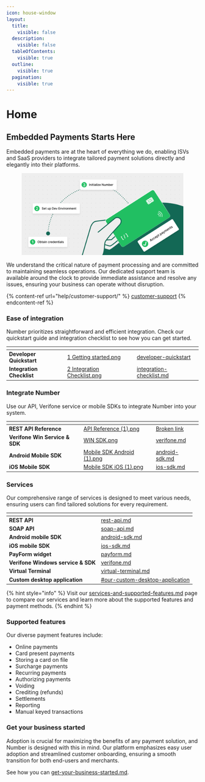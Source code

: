 ```yaml
---
icon: house-window
layout:
  title:
    visible: false
  description:
    visible: false
  tableOfContents:
    visible: true
  outline:
    visible: true
  pagination:
    visible: true
---
```


# Home

## Embedded Payments Starts Here

Embedded payments are at the heart of everything we do, enabling ISVs and SaaS providers to integrate tailored payment solutions directly and elegantly into their platforms.

<figure><img src=".gitbook/assets/Hero.png" alt=""><figcaption></figcaption></figure>

We understand the critical nature of payment processing and are committed to maintaining seamless operations. Our dedicated support team is available around the clock to provide immediate assistance and resolve any issues, ensuring your business can operate without disruption.

{% content-ref url="help/customer-support/" %}
[customer-support](help/customer-support/)
{% endcontent-ref %}



### Ease of integration

Number prioritizes straightforward and efficient integration. Check our quickstart guide and integration checklist to see how you can get started.

<table data-card-size="large" data-view="cards"><thead><tr><th></th><th data-hidden data-card-cover data-type="files"></th><th data-hidden data-card-target data-type="content-ref"></th></tr></thead><tbody><tr><td><strong>Developer Quickstart</strong></td><td><a href=".gitbook/assets/1 Getting started.png">1 Getting started.png</a></td><td><a href="documentation/developer-quickstart/">developer-quickstart</a></td></tr><tr><td><strong>Integration Checklist</strong></td><td><a href=".gitbook/assets/2 Integration Checklist.png">2 Integration Checklist.png</a></td><td><a href="documentation/getting-started/integration-checklist.md">integration-checklist.md</a></td></tr></tbody></table>



### Integrate Number

Use our API, Verifone service or mobile SDKs to integrate Number into your system.

<table data-card-size="large" data-view="cards"><thead><tr><th></th><th data-hidden data-card-cover data-type="files"></th><th data-hidden data-card-target data-type="content-ref"></th></tr></thead><tbody><tr><td><strong>REST API Reference</strong></td><td><a href=".gitbook/assets/API Reference (1).png">API Reference (1).png</a></td><td><a href="broken-reference">Broken link</a></td></tr><tr><td><strong>Verifone Win Service &#x26; SDK</strong></td><td><a href=".gitbook/assets/WIN SDK.png">WIN SDK.png</a></td><td><a href="documentation/getting-started/integration-options/verifone.md">verifone.md</a></td></tr><tr><td><strong>Android Mobile SDK</strong></td><td><a href=".gitbook/assets/Mobile SDK Android (1).png">Mobile SDK Android (1).png</a></td><td><a href="documentation/getting-started/integration-options/android-sdk.md">android-sdk.md</a></td></tr><tr><td> <strong>iOS Mobile SDK</strong></td><td><a href=".gitbook/assets/Mobile SDK iOS (1).png">Mobile SDK iOS (1).png</a></td><td><a href="documentation/getting-started/integration-options/ios-sdk.md">ios-sdk.md</a></td></tr></tbody></table>



### Serv﻿ices

Our comprehensive range of services is designed to meet various needs, ensuring users can find tailored solutions for every requirement.

<table data-card-size="large" data-view="cards"><thead><tr><th></th><th data-hidden data-card-target data-type="content-ref"></th></tr></thead><tbody><tr><td><strong>REST API</strong></td><td><a href="documentation/getting-started/integration-options/rest-api.md">rest-api.md</a></td></tr><tr><td><strong>SOAP API</strong></td><td><a href="documentation/getting-started/integration-options/soap-api.md">soap-api.md</a></td></tr><tr><td><strong>Android mobile SDK</strong></td><td><a href="documentation/getting-started/integration-options/android-sdk.md">android-sdk.md</a></td></tr><tr><td> <strong>iOS mobile SDK</strong></td><td><a href="documentation/getting-started/integration-options/ios-sdk.md">ios-sdk.md</a></td></tr><tr><td><strong>PayForm widget</strong></td><td><a href="documentation/getting-started/integration-options/payform.md">payform.md</a></td></tr><tr><td><strong>Verifone Windows service &#x26; SDK</strong></td><td><a href="documentation/getting-started/integration-options/verifone.md">verifone.md</a></td></tr><tr><td><strong>Virtual Terminal</strong></td><td><a href="documentation/getting-started/integration-options/virtual-terminal.md">virtual-terminal.md</a></td></tr><tr><td><strong>Custom desktop application</strong></td><td><a href="documentation/getting-started/integration-options/#our-custom-desktop-application">#our-custom-desktop-application</a></td></tr></tbody></table>

{% hint style="info" %}
Visit our [services-and-supported-features.md](home/services-and-supported-features.md "mention") page to compare our services and learn more about the supported features and payment methods.
{% endhint %}



### Supported features

Our diverse payment features include:

* Online payments
* Card present payments
* Storing a card on file
* Surcharge payments
* Recurring payments
* Authorizing payments
* Voiding
* Crediting (refunds)
* Settlements
* Reporting
* Manual keyed transactions



### Get your business started

Adoption is crucial for maximizing the benefits of any payment solution, and Number is designed with this in mind. Our platform emphasizes easy user adoption and streamlined customer onboarding, ensuring a smooth transition for both end-users and merchants.

See how you can [get-your-business-started.md](home/get-your-business-started.md "mention").
